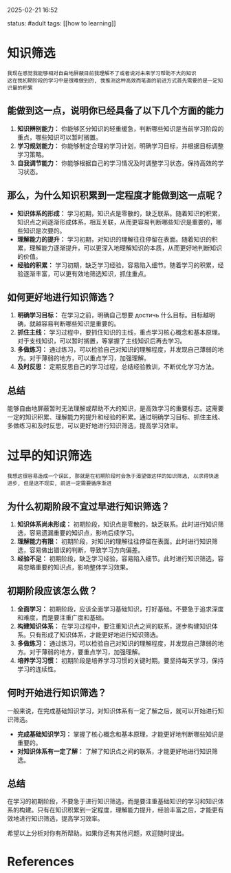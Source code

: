 2025-02-21    16:52

status: #adult 
tags: [[how to learning]]

# 知识筛选

```
我现在感觉我能够相对自由地屏蔽目前我理解不了或者说对未来学习帮助不大的知识
这在我初期阶段的学习中是很难做到的, 我推测这种高效而笔直的前进方式首先需要的是一定知识量的积累
```

## 能做到这一点，说明你已经具备了以下几个方面的能力

1. **知识辨别能力：** 你能够区分知识的轻重缓急，判断哪些知识是当前学习阶段的重点，哪些知识可以暂时搁置。
2. **学习规划能力：** 你能够制定合理的学习计划，明确学习目标，并根据目标调整学习策略。
3. **自我调节能力：** 你能够根据自己的学习情况及时调整学习状态，保持高效的学习状态。

## 那么，为什么知识积累到一定程度才能做到这一点呢？

- **知识体系的形成：** 学习初期，知识点是零散的，缺乏联系。随着知识的积累，知识点之间逐渐形成体系，相互关联，从而更容易判断哪些知识是重要的，哪些知识是次要的。
- **理解能力的提升：** 学习初期，对知识的理解往往停留在表面。随着知识的积累，理解能力逐渐提升，可以更深入地理解知识的本质，从而更好地判断知识的价值。
- **经验的积累：** 学习初期，缺乏学习经验，容易陷入细节。随着学习的积累，经验逐渐丰富，可以更有效地筛选知识，抓住重点。

## 如何更好地进行知识筛选？

1. **明确学习目标：** 在学习之前，明确自己想要 достичь 什么目标。目标越明确，就越容易判断哪些知识是重要的。
2. **抓住主线：** 学习过程中，要抓住知识的主线，重点学习核心概念和基本原理。对于支线知识，可以暂时搁置，等掌握了主线知识后再去学习。
3. **多做练习：** 通过练习，可以检验自己对知识的理解程度，并发现自己薄弱的地方。对于薄弱的地方，可以重点学习，加强理解。
4. **及时反思：** 定期反思自己的学习过程，总结经验教训，不断优化学习方法。
## 总结

能够自由地屏蔽暂时无法理解或帮助不大的知识，是高效学习的重要标志。这需要一定的知识积累、理解能力的提升和经验的积累。通过明确学习目标、抓住主线、多做练习和及时反思，可以更好地进行知识筛选，提高学习效率。
# 过早的知识筛选

```
我想这很容易造成一个误区, 那就是在初期阶段时会急于渴望做这样的知识筛选, 以求得快速进步, 但是这不现实, 前进一定需要循序渐进
```

## 为什么初期阶段不宜过早进行知识筛选？

1. **知识体系尚未形成：** 初期阶段，知识点是零散的，缺乏联系。此时进行知识筛选，容易遗漏重要的知识点，影响后续学习。
2. **理解能力有限：** 初期阶段，对知识的理解往往停留在表面。此时进行知识筛选，容易做出错误的判断，导致学习方向偏差。
3. **经验不足：** 初期阶段，缺乏学习经验，容易陷入细节。此时进行知识筛选，容易忽略重要的知识点，影响整体学习效果。

## 初期阶段应该怎么做？

1. **全面学习：** 初期阶段，应该全面学习基础知识，打好基础。不要急于追求深度和难度，而是要注重广度和基础。
2. **构建知识体系：** 在学习过程中，要注重知识点之间的联系，逐步构建知识体系。只有形成了知识体系，才能更好地进行知识筛选。
3. **多做练习：** 通过练习，可以检验自己对知识的理解程度，并发现自己薄弱的地方。对于薄弱的地方，要重点学习，加强理解。
4. **培养学习习惯：** 初期阶段是培养学习习惯的关键时期。要坚持每天学习，保持学习的连续性。

## 何时开始进行知识筛选？

一般来说，在完成基础知识学习，对知识体系有一定了解之后，就可以开始进行知识筛选。

- **完成基础知识学习：** 掌握了核心概念和基本原理，才能更好地判断哪些知识是重要的。
- **对知识体系有一定了解：** 了解了知识点之间的联系，才能更好地进行知识筛选。

## 总结

在学习的初期阶段，不要急于进行知识筛选，而是要注重基础知识的学习和知识体系的构建。只有在知识积累到一定程度，理解能力提升，经验丰富之后，才能更有效地进行知识筛选，提高学习效率。

希望以上分析对你有所帮助。如果你还有其他问题，欢迎随时提出。



# References

